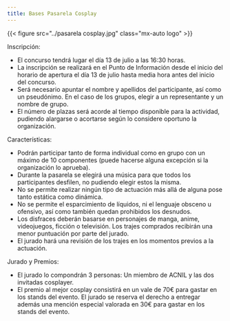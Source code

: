 ```yaml
---
title: Bases Pasarela Cosplay
---
```


{{< figure src="../pasarela cosplay.jpg" class="mx-auto logo"  >}}

Inscripción:

- El concurso tendrá lugar el día 13 de julio a las 16:30 horas.
- La inscripción se realizará en el Punto de Información desde el inicio del horario de apertura el día 13 de julio hasta media hora antes del inicio del concurso.
- Será necesario apuntar el nombre y apellidos del participante, así como un pseudónimo. En el caso de los grupos, elegir a un representante y un nombre de grupo.
- El número de plazas será acorde al tiempo disponible para la actividad, pudiendo alargarse o acortarse según lo considere oportuno la organización.

Características:

- Podrán participar tanto de forma individual como en grupo con un máximo de 10 componentes (puede hacerse alguna excepción si la organización lo aprueba).
- Durante la pasarela se elegirá una música para que todos los participantes desfilen, no pudiendo elegir estos la misma.
- No se permite realizar ningún tipo de actuación más allá de alguna pose tanto estática como dinámica.
- No se permite el esparcimiento de líquidos, ni el lenguaje obsceno u ofensivo, así como también quedan prohibidos los desnudos.
- Los disfraces deberán basarse en personajes de manga, anime, videojuegos, ficción o televisión. Los trajes comprados recibirán una menor puntuación por parte del jurado.
- El jurado hará una revisión de los trajes en los momentos previos a la actuación.

Jurado y Premios:

- El jurado lo compondrán 3 personas: Un miembro de ACNIL y las dos invitadas cosplayer.
- El premio al mejor cosplay consistirá en un vale de 70€ para gastar en los stands del evento. El jurado se reserva el derecho a entregar además una mención especial valorada en 30€ para gastar en los stands del evento.